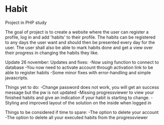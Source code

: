 # Habit
Project in PHP study

The goal of project is to create a website where the user can register a profile, log in and add 'habits' to their profile.
The habits can be registered to any days the user want and should then be presented every day for the user.
The user shall also be able to mark habits done and get a view over their progress in changing the habits they like.

Update 26 november:
Updates and fixes:
-Now using function to connect to database
-You now need to activate account through activation link to be able to register habits
-Some minor fixes with error-handling and simple javascripts.

Things yet to do:
-Change password does not work, you will get an success message but the pw is not updated
-Missing progressviewer to view your finished habits and give an indication if your habit is starting to change.
-Styling and improved layout of the solution on the inside when logged in

Things to be considered if time to spare:
-The option to delete your account
-The option to delete all your executed habits from the progressviewer
